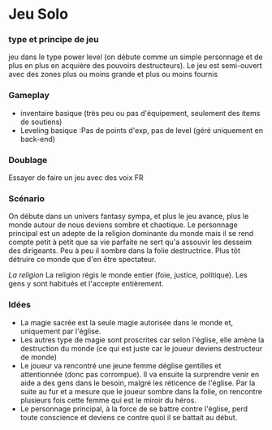 # Jeu Solo
### type et principe de jeu
jeu dans le type power level (on débute comme un simple personnage et de plus en plus en acquière des pouvoirs destructeurs). 
Le jeu est semi-ouvert avec des zones plus ou moins grande et plus ou moins fournis

### Gameplay
- inventaire basique (très peu ou pas d'équipement, seulement des items de soutiens)
- Leveling basique :Pas de points d'exp, pas de level (géré uniquement en back-end)

### Doublage
Essayer de faire un jeu avec des voix FR

### Scénario 
On débute dans un univers fantasy sympa, et plus le jeu avance, plus le monde autour de nous deviens sombre et chaotique. Le personnage principal est un adepte de la religion dominante du monde mais il se rend compte petit à petit que sa vie parfaite ne sert qu'a assouvir les desseim des dirigeants. Peu à peu il sombre dans la folie destructrice. Plus tôt détruire ce monde que d'en être spectateur.

*La religion*
La religion régis le monde entier (foie, justice, politique). Les gens y sont habitués et l'accepte entièrement. 

### Idées
- La magie sacrée est la seule magie autorisée dans le monde et, uniquement par l'église.
- Les autres type de magie sont proscrites car selon l'église, elle amène la destruction du monde (ce qui est juste car le joueur deviens destructeur de monde)
- Le joueur va rencontré une jeune femme déglise gentilles et attentionnée (donc pas corrompue). Il va ensuite la surprendre venir en aide a des gens dans le besoin, malgré les réticence de l'église. Par la suite au fur et a mesure que le joueur sombre dans la folie, on rencontre plusieurs fois cette femme qui est le miroir du héros.
- Le personnage principal, à la force de se battre contre l'église, perd toute conscience et deviens ce contre quoi il se battait au début.